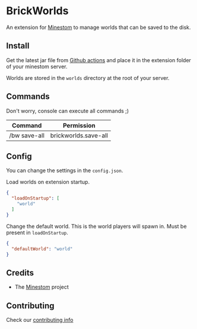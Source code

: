 # BrickWorlds

An extension for [Minestom](https://github.com/Minestom/Minestom) to manage worlds that can be saved to the disk.

## Install

Get the latest jar file from [Github actions](https://github.com/MinestomBrick/BrickWorlds/actions) 
and place it in the extension folder of your minestom server.

Worlds are stored in the `worlds` directory at the root of your server.

## Commands

Don't worry, console can execute all commands ;)

| Command      | Permission           |
|--------------|----------------------|
| /bw save-all | brickworlds.save-all |

## Config

You can change the settings in the `config.json`.

Load worlds on extension startup.
```json
{
  "loadOnStartup": [
    "world"
  ]
}
```

Change the default world. This is the world players will spawn in. Must be present in `loadOnStartup`.
```json
{
  "defaultWorld": "world"
}
```

## Credits

* The [Minestom](https://github.com/Minestom/Minestom) project

## Contributing

Check our [contributing info](CONTRIBUTING.md)

